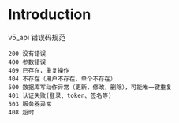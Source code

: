 # Introduction

v5_api 错误码规范

    200 没有错误
    400 参数错误
    409 已存在，重复操作
    404 不存在（用户不存在，单个不存在）
    500 数据库写动作异常（更新，修改，删除），可能唯一键重复
    401 认证失败(登录、token、签名等)
    503 服务器异常
    408 超时
